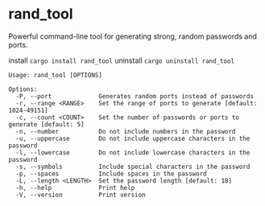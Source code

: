 # rand_tool

Powerful command-line tool for generating strong, random passwords and ports.

install `cargo install rand_tool`
uninstall `cargo uninstall rand_tool`

```text
Usage: rand_tool [OPTIONS]

Options:
  -P, --port             Generates random ports instead of passwords
  -r, --range <RANGE>    Set the range of ports to generate [default: 1024-49151]
  -c, --count <COUNT>    Set the number of passwords or ports to generate [default: 5]
  -n, --number           Do not include numbers in the password
  -u, --uppercase        Do not include uppercase characters in the password
  -l, --lowercase        Do not include lowercase characters in the password
  -s, --symbols          Include special characters in the password
  -p, --spaces           Include spaces in the password
  -L, --length <LENGTH>  Set the password length [default: 18]
  -h, --help             Print help
  -V, --version          Print version
  ```